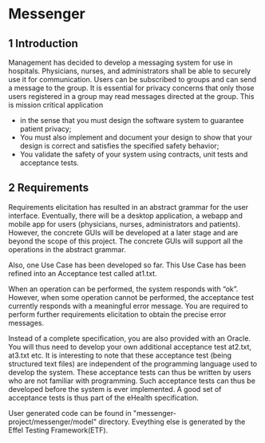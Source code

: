 # Messenger

## 1 Introduction  
Management has decided to develop a messaging system for use in hospitals. Physicians,
nurses, and administrators shall be able to securely use it for communication. Users can be
subscribed to groups and can send a message to the group. It is essential for privacy
concerns that only those users registered in a group may read messages directed at the group.
This is mission critical application  
* in the sense that you must design the software system to guarantee patient privacy;  
* You must also implement and document your design to show that your design is correct and satisfies the specified safety behavior;  
* You validate the safety of your system using contracts, unit tests and acceptance tests.

## 2 Requirements  
  Requirements elicitation has resulted in an abstract grammar for the user interface.
Eventually, there will be a desktop application, a webapp and mobile app for users
(physicians, nurses, administrators and patients). However, the concrete GUIs will be
developed at a later stage and are beyond the scope of this project. The concrete GUIs will
support all the operations in the abstract grammar.  

  Also, one Use Case has been developed so far. This Use Case has been refined into an
Acceptance test called at1.txt.  

  When an operation can be performed, the system responds with “ok”. However, when
some operation cannot be performed, the acceptance test currently responds with a
meaningful error message. You are required to perform further requirements elicitation to
obtain the precise error messages.  

  Instead of a complete specification, you are also provided with an Oracle. You will thus
need to develop your own additional acceptance test at2.txt, at3.txt etc. It is interesting to
note that these acceptance test (being structured text files) are independent of the
programming language used to develop the system. These acceptance tests can thus be
written by users who are not familiar with programming. Such acceptance tests can thus be
developed before the system is ever implemented. A good set of acceptance tests is thus part
of the eHealth specification.

User generated code can be found in "messenger-project/messenger/model" directory. Eveything else is generated by the Effel Testing Framework(ETF).
